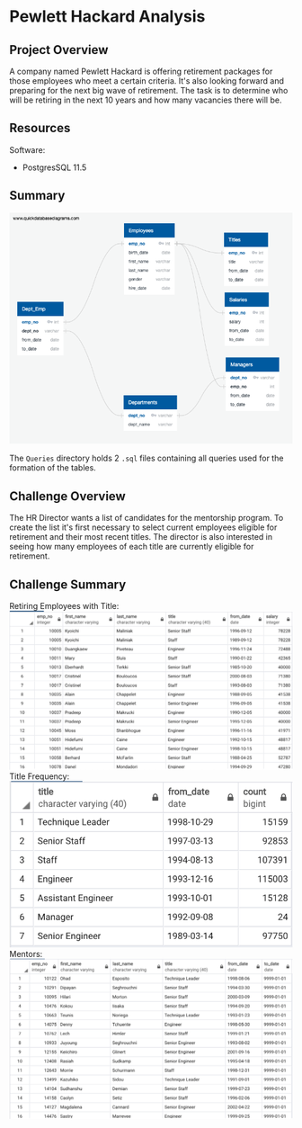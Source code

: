 # Pewlett Hackard Analysis

## Project Overview
A company named Pewlett Hackard is offering retirement packages for those employees who meet a certain criteria. It's also looking forward and preparing for the next big wave of retirement. The task is to determine who will be retiring in the next 10 years and how many vacancies there will be.

## Resources
Software:
- PostgresSQL 11.5

## Summary
![Employee Database ERD](EmployeeDB.png)

The `Queries` directory holds 2 `.sql` files containing all queries used for the formation of the tables. 

## Challenge Overview
The HR Director wants a list of candidates for the mentorship program. To create the list it's first necessary to select current employees eligible for retirement and their most recent titles. The director is also interested in seeing how many employees of each title are currently eligible for retirement. 

## Challenge Summary
Retiring Employees with Title:
![Challenge Part 1](Challenge/challenge_part1.png)
Title Frequency:
![Challenge Part 2](Challenge/title_freq.png)
Mentors:
![Challenge Part 3](Challenge/mentors.png)
